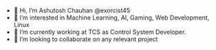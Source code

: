 - 👋 Hi, I’m Ashutosh Chauhan @exorcist45
- 👀 I’m interested in Machine Learning, AI, Gaming, Web Development, Linux
- 🌱 I’m currently working at TCS as Control System Developer.
- 💞️ I’m looking to collaborate on any relevant project

<!---
exorcist45/exorcist45 is a ✨ special ✨ repository because its `README.md` (this file) appears on your GitHub profile.
You can click the Preview link to take a look at your changes.
--->
